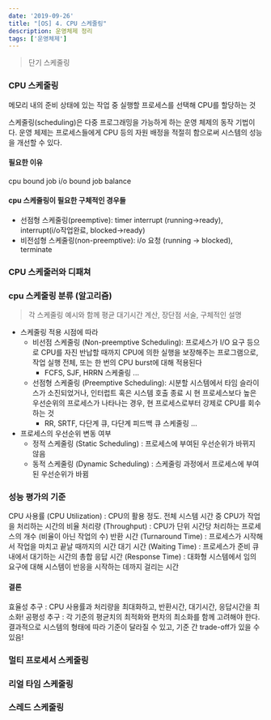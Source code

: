```yaml
---
date: '2019-09-26'
title: "[OS] 4. CPU 스케줄링"
description: 운영체제 정리
tags: ['운영체제']
---
```

> 단기 스케줄링

### CPU 스케줄링
메모리 내의 준비 상태에 있는 작업 중 실행할 프로세스를 선택해 CPU를 할당하는 것

스케줄링(scheduling)은 다중 프로그래밍을 가능하게 하는 운영 체제의 동작 기법이다. 운영 체제는 프로세스들에게 CPU 등의 자원 배정을 적절히 함으로써 시스템의 성능을 개선할 수 있다.

#### 필요한 이유 
cpu bound job i/o bound job balance

#### cpu 스케줄링이 필요한 구체적인 경우들
- 선점형 스케줄링(preemptive): timer interrupt (running->ready), interrupt(i/o작업완료, blocked->ready)
- 비전섬형 스케줄링(non-preemptive): i/o 요청 (running -> blocked), terminate

### CPU 스케줄러와 디패쳐

### cpu 스케줄링 분류 (알고리즘)
> 각 스케줄링 예시와 함께 평균 대기시간 계산, 장단점 서술, 구체적인 설명
- 스케줄링 적용 시점에 따라
    - 비선점 스케줄링 (Non-preemptive Scheduling): 프로세스가 I/O 요구 등으로 CPU를 자진 반납할 때까지 CPU에 의한 실행을 보장해주는 프로그램으로, 작업 실행 전체, 또는 한 번의 CPU burst에 대해 적용된다
        - FCFS, SJF, HRRN 스케줄링 ...
    - 선점형 스케줄링 (Preemptive Scheduling): 시분할 시스템에서 타임 슬라이스가 소진되었거나, 인터럽트 혹은 시스템 호출 종료 시 현 프로세스보다 높은 우선순위의 프로세스가 나타나는 경우, 현 프로세스로부터 강제로 CPU를 회수하는 것
        - RR, SRTF, 다단계 큐, 다단계 피드백 큐 스케줄링 ...
- 프로세스의 우선순위 변동 여부
    - 정적 스케줄링 (Static Scheduling) : 프로세스에 부여된 우선순위가 바뀌지 않음
    - 동적 스케줄링 (Dynamic Scheduling) : 스케줄링 과정에서 프로세스에 부여된 우선순위가 바뀜

### 성능 평가의 기준
CPU 사용률 (CPU Utilization) : CPU의 활용 정도. 전체 시스템 시간 중 CPU가 작업을 처리하는 시간의 비율
처리량 (Throughput) : CPU가 단위 시간당 처리하는 프로세스의 개수 (비율이 아닌 작업의 수)
반환 시간 (Turnaround Time) : 프로세스가 시작해서 작업을 마치고 끝날 때까지의 시간
대기 시간 (Waiting Time) : 프로세스가 준비 큐 내에서 대기하는 시간의 총합
응답 시간 (Response Time) : 대화형 시스템에서 임의 요구에 대해 시스템이 반응을 시작하는 데까지 걸리는 시간

#### 결론
효율성 추구 : CPU 사용률과 처리량을 최대화하고, 반환시간, 대기시간, 응답시간을 최소화!
공평성 추구 : 각 기준의 평균치의 최적화와 편차의 최소화를 함께 고려해야 한다.
결과적으로 시스템의 형태에 따라 기준이 달라질 수 있고, 기준 간 trade-off가 있을 수 있음!

### 멀티 프로세서 스케줄링

### 리얼 타임 스케줄링

### 스레드 스케줄링

